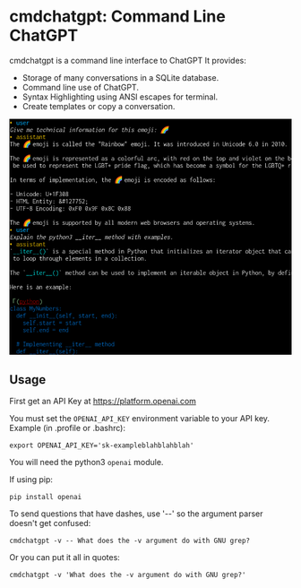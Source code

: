 # cmdchatgpt: Command Line ChatGPT

cmdchatgpt is a command line interface to ChatGPT
It provides:

 - Storage of many conversations in a SQLite database.
 - Command line use of ChatGPT.
 - Syntax Highlighting using ANSI escapes for terminal.
 - Create templates or copy a conversation.

![Image of a conversation's terminal output](https://github.com/function2/cmdchatgpt/raw/assets/screenshot_2023-03-18.png)

## Usage

First get an API Key at https://platform.openai.com

You must set the `OPENAI_API_KEY` environment variable to your API key.
Example (in .profile or .bashrc):

```
export OPENAI_API_KEY='sk-exampleblahblahblah'
```

You will need the python3 `openai` module.

If using pip:

```
pip install openai
```

To send questions that have dashes, use '--' so the argument parser doesn't
get confused:

```
cmdchatgpt -v -- What does the -v argument do with GNU grep?
```

Or you can put it all in quotes:

```
cmdchatgpt -v 'What does the -v argument do with GNU grep?'
```
